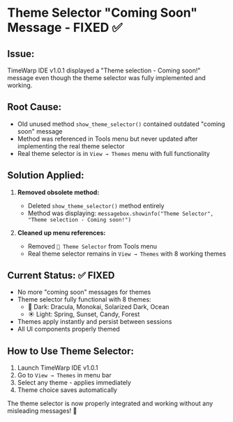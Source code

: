 # Theme Selector "Coming Soon" Message - FIXED ✅

## Issue:
TimeWarp IDE v1.0.1 displayed a "Theme selection - Coming soon!" message even though the theme selector was fully implemented and working.

## Root Cause:
- Old unused method `show_theme_selector()` contained outdated "coming soon" message
- Method was referenced in Tools menu but never updated after implementing the real theme selector
- Real theme selector is in `View → Themes` menu with full functionality

## Solution Applied:
1. **Removed obsolete method:**
   - Deleted `show_theme_selector()` method entirely
   - Method was displaying: `messagebox.showinfo("Theme Selector", "Theme selection - Coming soon!")`

2. **Cleaned up menu references:**
   - Removed `🎨 Theme Selector` from Tools menu 
   - Real theme selector remains in `View → Themes` with 8 working themes

## Current Status: ✅ FIXED
- No more "coming soon" messages for themes
- Theme selector fully functional with 8 themes:
  - 🌙 Dark: Dracula, Monokai, Solarized Dark, Ocean  
  - ☀️ Light: Spring, Sunset, Candy, Forest
- Themes apply instantly and persist between sessions
- All UI components properly themed

## How to Use Theme Selector:
1. Launch TimeWarp IDE v1.0.1
2. Go to `View → Themes` in menu bar
3. Select any theme - applies immediately
4. Theme choice saves automatically

The theme selector is now properly integrated and working without any misleading messages! 🎨